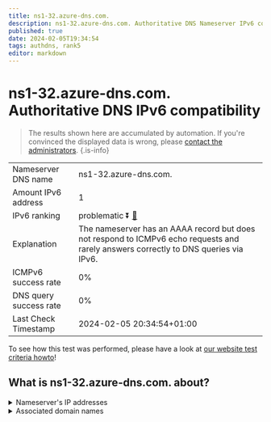 ```yaml
---
title: ns1-32.azure-dns.com.
description: ns1-32.azure-dns.com. Authoritative DNS Nameserver IPv6 compatibility
published: true
date: 2024-02-05T19:34:54
tags: authdns, rank5
editor: markdown
---
```


# ns1-32.azure-dns.com. Authoritative DNS IPv6 compatibility

> The results shown here are accumulated by automation. If you're convinced the displayed data is wrong, please [contact the administrators](/howto/chat). 
{.is-info}




|   |   |
| - | - |
| Nameserver DNS name | ns1-32.azure-dns.com.
| Amount IPv6 address | 1
| IPv6 ranking | problematic :arrow_double_down: [🔗](/howto/ranking) |
| Explanation | The nameserver has an AAAA record but does not respond to ICMPv6 echo requests and rarely answers correctly to DNS queries via IPv6. |
| ICMPv6 success rate | 0%|
| DNS query success rate | 0% |
| Last Check Timestamp | 2024-02-05 20:34:54+01:00 |

To see how this test was performed, please have a look at [our website test criteria howto](/howto/testcriteria/authdns)!


## What is ns1-32.azure-dns.com. about?




<details>
<summary>Nameserver's IP addresses</summary>

2603:1061:0:10::20

</details>



<details>
<summary>Associated domain names</summary>

www.office.com

</details>
